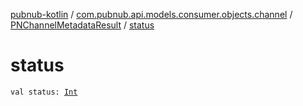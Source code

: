 [pubnub-kotlin](../../index.md) / [com.pubnub.api.models.consumer.objects.channel](../index.md) / [PNChannelMetadataResult](index.md) / [status](./status.md)

# status

`val status: `[`Int`](https://kotlinlang.org/api/latest/jvm/stdlib/kotlin/-int/index.html)